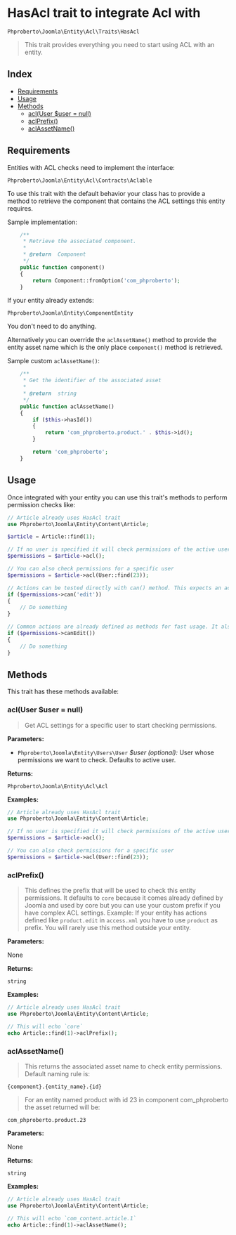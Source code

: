 # HasAcl trait to integrate Acl with 

`Phproberto\Joomla\Entity\Acl\Traits\HasAcl`

> This trait provides everything you need to start using ACL with an entity.

## Index <a id="index"></a>

* [Requirements](#requirements)
* [Usage](#usage)
* [Methods](#methods)
    * [acl(User $user = null)](#acl)
    * [aclPrefix()](#aclPrefix)
    * [aclAssetName()](#aclAssetName)

## Requirements <a id="requirements"></a>

Entities with ACL checks need to implement the interface:  

`Phproberto\Joomla\Entity\Acl\Contracts\Aclable`

To use this trait with the default behavior your class has to provide a method to retrieve the component that contains the ACL settings this entity requires.   

Sample implementation:  

```php
	/**
	 * Retrieve the associated component.
	 *
	 * @return  Component
	 */
	public function component()
	{
		return Component::fromOption('com_phproberto');
	}
```

If your entity already extends:

`Phproberto\Joomla\Entity\ComponentEntity`

You don't need to do anything.  

Alternatively you can override the `aclAssetName()` method to provide the entity asset name which is the only place `component()` method is retrieved.  

Sample custom `aclAssetName()`:  

```php
	/**
	 * Get the identifier of the associated asset
	 *
	 * @return  string
	 */
	public function aclAssetName()
	{
		if ($this->hasId())
		{
			return 'com_phproberto.product.' . $this->id();
		}

		return 'com_phproberto';		
	}
```

## Usage <a id="usage"></a>

Once integrated with your entity you can use this trait's methods to perform permission checks like:  

```php
// Article already uses HasAcl trait
use Phproberto\Joomla\Entity\Content\Article;

$article = Article::find(1);

// If no user is specified it will check permissions of the active user
$permissions = $article->acl();

// You can also check permissions for a specific user
$permissions = $article->acl(User::find(23));

// Actions can be tested directly with can() method. This expects an action core.edit is defined in component access.xml file
if ($permissions->can('edit'))
{
	// Do something
}

// Common actions are already defined as methods for fast usage. It also contains complex tests for entities owned by an user. Global edit may be disabled by owner edit may be allowed.
if ($permissions->canEdit())
{
	// Do something
}
```

## Methods <a id="methods"></a>

This trait has these methods available:

### acl(User $user = null)<a id="acl"></a>

> Get ACL settings for a specific user to start checking permissions.

**Parameters:**

* `Phproberto\Joomla\Entity\Users\User` *$user (optional):* User whose permissions we want to check. Defaults to active user.

**Returns:**

`Phproberto\Joomla\Entity\Acl\Acl`

**Examples:**

```php
// Article already uses HasAcl trait
use Phproberto\Joomla\Entity\Content\Article;

// If no user is specified it will check permissions of the active user
$permissions = $article->acl();

// You can also check permissions for a specific user
$permissions = $article->acl(User::find(23));
```

### aclPrefix()<a id="aclPrefix"></a>

> This defines the prefix that will be used to check this entity permissions. It defaults to `core` because it comes already defined by Joomla and used by core but you can use your custom prefix if you have complex ACL settings. Example: If your entity has actions defined like `product.edit` in `access.xml` you have to use `product` as prefix. You will rarely use this method outside your entity.

**Parameters:**

None

**Returns:**

`string`

**Examples:**

```php
// Article already uses HasAcl trait
use Phproberto\Joomla\Entity\Content\Article;

// This will echo `core`
echo Article::find(1)->aclPrefix();
```

### aclAssetName()<a id="aclAssetName"></a>

> This returns the associated asset name to check entity permissions. Default naming rule is:

`{component}.{entity_name}.{id}`

> For an entity named product with id 23 in component com_phproberto the asset returned will be:

`com_phproberto.product.23`

**Parameters:**

None

**Returns:**

`string`

**Examples:**

```php
// Article already uses HasAcl trait
use Phproberto\Joomla\Entity\Content\Article;

// This will echo `com_content.article.1`
echo Article::find(1)->aclAssetName();
```

